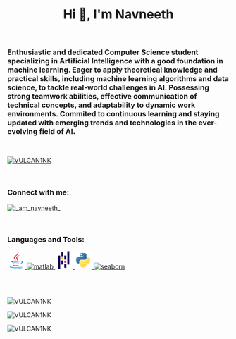 <h1 align="center">Hi 👋, I'm Navneeth</h1><br/>

<h3 align="left">Enthusiastic and dedicated Computer Science student specializing in Artificial Intelligence with a good foundation in machine learning. Eager to apply theoretical knowledge and practical skills, including machine learning algorithms and data science, to tackle real-world challenges in AI. Possessing strong teamwork abilities, effective communication of technical concepts, and adaptability to dynamic work environments. Commited to continuous learning and staying updated with emerging trends and technologies in the ever-evolving field of AI.</h3><br/>

<p align="left"> <a href="https://github.com/ryo-ma/github-profile-trophy"><img src="https://github-profile-trophy.vercel.app/?username=VULCAN1NK" alt="VULCAN1NK" /></a> </p>
<br/>

<h3 align="left">Connect with me:</h3>
<p align="left">
<a href="https://instagram.com/i_am_navneeth_" target="blank"><img align="centre" src="https://raw.githubusercontent.com/rahuldkjain/github-profile-readme-generator/master/src/images/icons/Social/instagram.svg" alt="i_am_navneeth_" height="30" width="40" /></a>
</p>
<br/>

<h3 align="left">Languages and Tools:</h3>
<p align="left"> <a href="https://www.java.com" target="_blank" rel="noreferrer"> <img src="https://raw.githubusercontent.com/devicons/devicon/master/icons/java/java-original.svg" alt="java" width="40" height="40"/> </a> <a href="https://www.mathworks.com/" target="_blank" rel="noreferrer"> <img src="https://upload.wikimedia.org/wikipedia/commons/2/21/Matlab_Logo.png" alt="matlab" width="40" height="40"/> </a> <a href="https://pandas.pydata.org/" target="_blank" rel="noreferrer"> <img src="https://raw.githubusercontent.com/devicons/devicon/2ae2a900d2f041da66e950e4d48052658d850630/icons/pandas/pandas-original.svg" alt="pandas" width="40" height="40"/> </a> <a href="https://www.python.org" target="_blank" rel="noreferrer"> <img src="https://raw.githubusercontent.com/devicons/devicon/master/icons/python/python-original.svg" alt="python" width="40" height="40"/> </a> <a href="https://seaborn.pydata.org/" target="_blank" rel="noreferrer"> <img src="https://seaborn.pydata.org/_images/logo-mark-lightbg.svg" alt="seaborn" width="40" height="40"/> </a> </p>
<br/>
<br/>

<p><img align="centre" src="https://github-readme-stats.vercel.app/api/top-langs?username=VULCAN1NK&show_icons=true&locale=en&layout=compact" alt="VULCAN1NK" /></p>

<p><img align="centre" src="https://github-readme-stats.vercel.app/api?username=VULCAN1NK&show_icons=true&locale=en" alt="VULCAN1NK" /></p>

<p><img align="centre" src="https://github-readme-streak-stats.herokuapp.com/?user=VULCAN1NK&" alt="VULCAN1NK" /></p>

